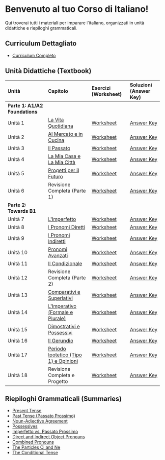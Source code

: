 # Benvenuto al tuo Corso di Italiano!

Qui troverai tutti i materiali per imparare l'italiano, organizzati in unità didattiche e riepiloghi grammaticali.

## Curriculum Dettagliato

- [Curriculum Completo](Curriculum.md)

## Unità Didattiche (Textbook)

| Unità | Capitolo | Esercizi (Worksheet) | Soluzioni (Answer Key) |
| :---- | :------- | :------------------- | :--------------------- |
| **Parte 1: A1/A2 Foundations** | | | |
| Unità 1 | [La Vita Quotidiana](Textbook/Unit1_Daily_Life/Chapter.md) | [Worksheet](Textbook/Unit1_Daily_Life/Worksheet.md) | [Answer Key](Textbook/Unit1_Daily_Life/AnswerKey.md) |
| Unità 2 | [Al Mercato e in Cucina](Textbook/Unit2_At_The_Market/Chapter.md) | [Worksheet](Textbook/Unit2_At_The_Market/Worksheet.md) | [Answer Key](Textbook/Unit2_At_The_Market/AnswerKey.md) |
| Unità 3 | [Il Passato](Textbook/Unit3_The_Past/Chapter.md) | [Worksheet](Textbook/Unit3_The_Past/Worksheet.md) | [Answer Key](Textbook/Unit3_The_Past/AnswerKey.md) |
| Unità 4 | [La Mia Casa e La Mia Città](Textbook/Unit4_My_Home_My_City/Chapter.md) | [Worksheet](Textbook/Unit4_My_Home_My_City/Worksheet.md) | [Answer Key](Textbook/Unit4_My_Home_My_City/AnswerKey.md) |
| Unità 5 | [Progetti per il Futuro](Textbook/Unit5_Future_Plans/Chapter.md) | [Worksheet](Textbook/Unit5_Future_Plans/Worksheet.md) | [Answer Key](Textbook/Unit5_Future_Plans/AnswerKey.md) |
| Unità 6 | Revisione Completa (Parte 1) | [Worksheet](Textbook/Unit6_Review/Worksheet.md) | [Answer Key](Textbook/Unit6_Review/AnswerKey.md) |
| **Parte 2: Towards B1** | | | |
| Unità 7 | [L'Imperfetto](Textbook/Unit7_Imperfect_Tense/Chapter.md) | [Worksheet](Textbook/Unit7_Imperfect_Tense/Worksheet.md) | [Answer Key](Textbook/Unit7_Imperfect_Tense/AnswerKey.md) |
| Unità 8 | [I Pronomi Diretti](Textbook/Unit8_Direct_Object_Pronouns/Chapter.md) | [Worksheet](Textbook/Unit8_Direct_Object_Pronouns/Worksheet.md) | [Answer Key](Textbook/Unit8_Direct_Object_Pronouns/AnswerKey.md) |
| Unità 9 | [I Pronomi Indiretti](Textbook/Unit9_Indirect_Object_Pronouns/Chapter.md) | [Worksheet](Textbook/Unit9_Indirect_Object_Pronouns/Worksheet.md) | [Answer Key](Textbook/Unit9_Indirect_Object_Pronouns/AnswerKey.md) |
| Unità 10 | [Pronomi Avanzati](Textbook/Unit10_Advanced_Pronouns/Chapter.md) | [Worksheet](Textbook/Unit10_Advanced_Pronouns/Worksheet.md) | [Answer Key](Textbook/Unit10_Advanced_Pronouns/AnswerKey.md) |
| Unità 11 | [Il Condizionale](Textbook/Unit11_Conditional/Chapter.md) | [Worksheet](Textbook/Unit11_Conditional/Worksheet.md) | [Answer Key](Textbook/Unit11_Conditional/AnswerKey.md) |
| Unità 12 | Revisione Completa (Parte 2) | [Worksheet](Textbook/Unit12_Review_Part2/Worksheet.md) | [Answer Key](Textbook/Unit12_Review_Part2/AnswerKey.md) |
| Unità 13 | [Comparativi e Superlativi](Textbook/Unit13_Comparative_Superlative/Chapter.md) | [Worksheet](Textbook/Unit13_Comparative_Superlative/Worksheet.md) | [Answer Key](Textbook/Unit13_Comparative_Superlative/AnswerKey.md) |
| Unità 14 | [L'Imperativo (Formale e Plurale)](Textbook/Unit14_Imperative_Pronouns/Chapter.md) | [Worksheet](Textbook/Unit14_Imperative_Pronouns/Worksheet.md) | [Answer Key](Textbook/Unit14_Imperative_Pronouns/AnswerKey.md) |
| Unità 15 | [Dimostrativi e Possessivi](Textbook/Unit15_Demonstratives_Possessives/Chapter.md) | [Worksheet](Textbook/Unit15_Demonstratives_Possessives/Worksheet.md) | [Answer Key](Textbook/Unit15_Demonstratives_Possessives/AnswerKey.md) |
| Unità 16 | [Il Gerundio](Textbook/Unit16_Gerund/Chapter.md) | [Worksheet](Textbook/Unit16_Gerund/Worksheet.md) | [Answer Key](Textbook/Unit16_Gerund/AnswerKey.md) |
| Unità 17 | [Periodo Ipotetico (Tipo 1) e Opinioni](Textbook/Unit17_Conditional_Opinions/Chapter.md) | [Worksheet](Textbook/Unit17_Conditional_Opinions/Worksheet.md) | [Answer Key](Textbook/Unit17_Conditional_Opinions/AnswerKey.md) |
| Unità 18 | Revisione Completa e Progetto | [Worksheet](Textbook/Unit18_Review_Project/Worksheet.md) | [Answer Key](Textbook/Unit18_Review_Project/AnswerKey.md) |

## Riepiloghi Grammaticali (Summaries)

- [Present Tense](Summaries/Present_Tense.md)
- [Past Tense (Passato Prossimo)](Summaries/Past_Tense_Passato_Prossimo.md)
- [Noun-Adjective Agreement](Summaries/Noun_Adjective_Agreement.md)
- [Possessives](Summaries/Possessives.md)
- [Imperfetto vs. Passato Prossimo](Summaries/Imperfetto_vs_Passato_Prossimo.md)
- [Direct and Indirect Object Pronouns](Summaries/Direct_and_Indirect_Pronouns.md)
- [Combined Pronouns](Summaries/Combined_Pronouns.md)
- [The Particles Ci and Ne](Summaries/Particles_Ci_and_Ne.md)
- [The Conditional Tense](Summaries/Conditional_Tense.md)